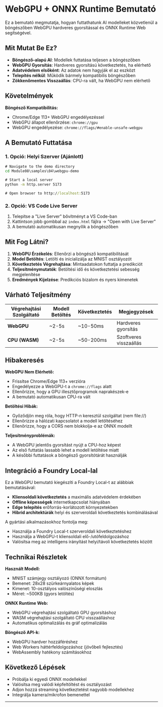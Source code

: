 <!--
CO_OP_TRANSLATOR_METADATA:
{
  "original_hash": "7a474b8e201d5316c0095cdbc3bf0555",
  "translation_date": "2025-09-25T03:09:23+00:00",
  "source_file": "Module08/samples/04/webgpu-demo/README.md",
  "language_code": "hu"
}
-->
# WebGPU + ONNX Runtime Bemutató

Ez a bemutató megmutatja, hogyan futtathatunk AI modelleket közvetlenül a böngészőben WebGPU hardveres gyorsítással és ONNX Runtime Web segítségével.

## Mit Mutat Be Ez?

- **Böngésző-alapú AI**: Modellek futtatása teljesen a böngészőben
- **WebGPU Gyorsítás**: Hardveres gyorsítású következtetés, ha elérhető
- **Adatvédelem elsőként**: Az adatok nem hagyják el az eszközt
- **Telepítés nélkül**: Működik bármely kompatibilis böngészőben
- **Zökkenőmentes Visszaállás**: CPU-ra vált, ha WebGPU nem elérhető

## Követelmények

**Böngésző Kompatibilitás:**
- Chrome/Edge 113+ WebGPU engedélyezéssel
- WebGPU állapot ellenőrzése: `chrome://gpu`
- WebGPU engedélyezése: `chrome://flags/#enable-unsafe-webgpu`

## A Bemutató Futtatása

### 1. Opció: Helyi Szerver (Ajánlott)

```cmd
# Navigate to the demo directory
cd Module08\samples\04\webgpu-demo

# Start a local server
python -m http.server 5173

# Open browser to http://localhost:5173
```

### 2. Opció: VS Code Live Server

1. Telepítse a "Live Server" bővítményt a VS Code-ban
2. Kattintson jobb gombbal az `index.html` fájlra → "Open with Live Server"
3. A bemutató automatikusan megnyílik a böngészőben

## Mit Fog Látni?

1. **WebGPU Érzékelés**: Ellenőrzi a böngésző kompatibilitását
2. **Model Betöltés**: Letölti és inicializálja az MNIST osztályozót
3. **Következtetés Végrehajtása**: Mintaadatokon futtatja a predikciót
4. **Teljesítménymutatók**: Betöltési idő és következtetési sebesség megjelenítése
5. **Eredmények Kijelzése**: Predikciós bizalom és nyers kimenetek

## Várható Teljesítmény

| Végrehajtási Szolgáltató | Modell Betöltés | Következtetés | Megjegyzések |
|--------------------------|-----------------|---------------|--------------|
| **WebGPU**              | ~2-5s          | ~10-50ms      | Hardveres gyorsítás |
| **CPU (WASM)**          | ~2-5s          | ~50-200ms     | Szoftveres visszaállás |

## Hibakeresés

**WebGPU Nem Elérhető:**
- Frissítse Chrome/Edge 113+ verzióra
- Engedélyezze a WebGPU-t a `chrome://flags` alatt
- Ellenőrizze, hogy a GPU illesztőprogramok naprakészek-e
- A bemutató automatikusan CPU-ra vált

**Betöltési Hibák:**
- Győződjön meg róla, hogy HTTP-n keresztül szolgáltat (nem file://)
- Ellenőrizze a hálózati kapcsolatot a modell letöltéséhez
- Ellenőrizze, hogy a CORS nem blokkolja-e az ONNX modellt

**Teljesítményproblémák:**
- A WebGPU jelentős gyorsítást nyújt a CPU-hoz képest
- Az első futtatás lassabb lehet a modell letöltése miatt
- A későbbi futtatások a böngésző gyorsítótárát használják

## Integráció a Foundry Local-lal

Ez a WebGPU bemutató kiegészíti a Foundry Local-t az alábbiak bemutatásával:

- **Kliensoldali következtetés** a maximális adatvédelem érdekében
- **Offline képességek** internetkapcsolat hiányában  
- **Edge telepítés** erőforrás-korlátozott környezetekben
- **Hibrid architektúrák** helyi és szerveroldali következtetés kombinálásával

A gyártási alkalmazásokhoz fontolja meg:
- Használja a Foundry Local-t szerveroldali következtetéshez
- Használja a WebGPU-t kliensoldali elő-/utófeldolgozáshoz
- Valósítsa meg az intelligens irányítást helyi/távoli következtetés között

## Technikai Részletek

**Használt Modell:**
- MNIST számjegy osztályozó (ONNX formátum)
- Bemenet: 28x28 szürkeárnyalatos képek
- Kimenet: 10-osztályos valószínűségi eloszlás
- Méret: ~500KB (gyors letöltés)

**ONNX Runtime Web:**
- WebGPU végrehajtási szolgáltató GPU gyorsításhoz
- WASM végrehajtási szolgáltató CPU visszaálláshoz
- Automatikus optimalizálás és gráf optimalizálás

**Böngésző API-k:**
- WebGPU hardver hozzáféréshez
- Web Workers háttérfeldolgozáshoz (jövőbeli fejlesztés)
- WebAssembly hatékony számításokhoz

## Következő Lépések

- Próbálja ki egyedi ONNX modellekkel
- Valósítsa meg valódi képfeltöltést és osztályozást
- Adjon hozzá streaming következtetést nagyobb modellekhez
- Integrálja kamera/mikrofon bemenettel

---

